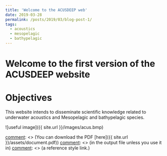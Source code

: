 ```yaml
---
title: 'Welcome to the ACUSDEEP web'
date: 2019-03-28
permalink: /posts/2019/03/blog-post-1/
tags:
  - acoustics
  - mesopelagic
  - bathypelagic
---
```




Welcome to the first version of the ACUSDEEP website
======

Objectives
======

This website intends to disseminate scientific knowledge related to underwater acoustics and Mesopelagic and bathypelagic species.


![useful image]({{ site.url }}/images/acus.bmp)


[comment]: <> (This is a comment, it will not be included)
[comment]: <> (in  the output file unless you use it in)
[comment]: <> (a reference style link.)

[comment]: <> (You can download the PDF [here]({{ site.url }}/assets/document.pdf))
[comment]: <> (in  the output file unless you use it in)
[comment]: <> (a reference style link.)
